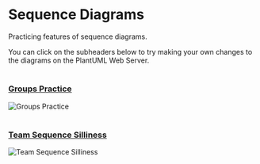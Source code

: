 # Sequence Diagrams

Practicing features of sequence diagrams.

You can click on the subheaders below to try making your own changes to the diagrams on the PlantUML Web Server.
#
### [Groups Practice](https://www.plantuml.com/plantuml/uml/SoWkIImgAStDuGh9BCb9LN0loYyjA5O8A4fCBibCJkLop06I2hfs2awLHVbvLWeUgJav-OfGOHjTNRXufY9NEaYlGg82c5PKY2x9o2o6S69X6X06HIPMAYA9kfPa9095NIkIWHQavfKeSe7L8Sk5v-Tdv0FjJirBuN804a170m00)

![Groups Practice](https://www.plantuml.com/plantuml/png/SoWkIImgAStDuGh9BCb9LN0loYyjA5O8A4fCBibCJkLop06I2hfs2awLHVbvLWeUgJav-OfGOHjTNRXufY9NEaYlGg82c5PKY2x9o2o6S69X6X06HIPMAYA9kfPa9095NIkIWHQavfKeSe7L8Sk5v-Tdv0FjJirBuN804a170m00)
#
### [Team Sequence Silliness](https://www.plantuml.com/plantuml/uml/NP0nJyCm48Lt_ugJCbVi4K9bPsidn78ahycfpXdEJX7yUbmx5CCGo_dkvNswx6DYI-lYtL6I1nt12ntmla87q46y5qMCZeSKZ1vLcRfWh1Csz0IPPkfyFjEhNszuFNFyecvaEnl6ZHxdi73SqfC1kWsUMQaJ7MKARhAmlb4vNH7Uxnwgfiy54XjO93srh2fwKXdmItD_Jo_Xpa57fo61F4x9MIvDDCD07w2PBo2cw_YQgvSYRcmLDAe6P8khgNRUa1oezY9sh6ELIoJEFD__sMl5xTlyqCys4VwqCvnWq2JicxNIBB5qkcNrINPU5EvlyLpIF5Y8iQ-_eRuGBh3Fe73x75uN_mq0)

![Team Sequence Silliness](https://www.plantuml.com/plantuml/png/NP0nJyCm48Lt_ugJCbVi4K9bPsidn78ahycfpXdEJX7yUbmx5CCGo_dkvNswx6DYI-lYtL6I1nt12ntmla87q46y5qMCZeSKZ1vLcRfWh1Csz0IPPkfyFjEhNszuFNFyecvaEnl6ZHxdi73SqfC1kWsUMQaJ7MKARhAmlb4vNH7Uxnwgfiy54XjO93srh2fwKXdmItD_Jo_Xpa57fo61F4x9MIvDDCD07w2PBo2cw_YQgvSYRcmLDAe6P8khgNRUa1oezY9sh6ELIoJEFD__sMl5xTlyqCys4VwqCvnWq2JicxNIBB5qkcNrINPU5EvlyLpIF5Y8iQ-_eRuGBh3Fe73x75uN_mq0)
